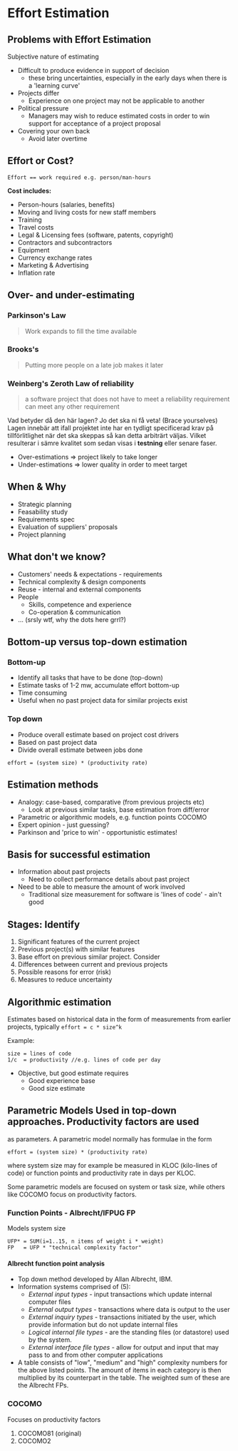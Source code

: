 Effort Estimation
=================

## Problems with Effort Estimation
 Subjective nature of estimating

* Difficult to produce evidence in support of decision
  * these bring uncertainties, especially in the early days when there is a
    'learning curve'
* Projects differ
  * Experience on one project may not be applicable to another
* Political pressure
  * Managers may wish to reduce estimated costs in order to win support for
  acceptance of a project proposal
* Covering your own back
  * Avoid later overtime

## Effort or Cost?

```
Effort == work required e.g. person/man-hours
```

__Cost includes:__
* Person-hours (salaries, benefits)
* Moving and living costs for new staff members
* Training
* Travel costs
* Legal & Licensing fees (software, patents, copyright)
* Contractors and subcontractors
* Equipment
* Currency exchange rates
* Marketing & Advertising
* Inflation rate

## Over- and under-estimating

### Parkinson's Law
> Work expands to fill the time available

### Brooks's
> Putting more people on a late job makes it later

### Weinberg's Zeroth Law of reliability
> a software project that does not have to meet a reliability requirement
> can meet any other requirement

Vad betyder då den här lagen? Jo det ska ni få veta! (Brace yourselves) Lagen
innebär att ifall projektet inte har en tydligt specificerad krav på 
tillförlitlighet när det ska skeppas så kan detta arbiträrt väljas. Vilket
resulterar i sämre kvalitet som sedan visas i __testning__ eller senare faser.

* Over-estimations => project likely to take longer
* Under-estimations => lower quality in order to meet target

## When & Why
* Strategic planning
* Feasability study
* Requirements spec
* Evaluation of suppliers' proposals
* Project planning

## What don't we know?
* Customers' needs & expectations - requirements
* Technical complexity & design components
* Reuse - internal and external components
* People
  * Skills, competence and experience
  * Co-operation & communication
* ... (srsly wtf, why the dots here grrl?)

## Bottom-up versus top-down estimation

### Bottom-up
* Identify all tasks that have to be done (top-down)
* Estimate tasks of 1-2 mw, accumulate effort bottom-up
* Time consuming
* Useful when no past project data for similar projects exist

### Top down
* Produce overall estimate based on project cost drivers
* Based on past project data
* Divide overall estimate between jobs done

```
effort = (system size) * (productivity rate)
```

## Estimation methods
* Analogy: case-based, comparative (from previous projects etc)
  * Look at previous similar tasks, base estimation from diff/error
* Parametric or algorithmic models, e.g. function points COCOMO
* Expert opinion - just guessing?
* Parkinson and 'price to win' - opportunistic estimates!

## Basis for successful estimation
* Information about past projects
  * Need to collect performance details about past project
* Need to be able to measure the amount of work involved
  * Traditional size measurement for software is 'lines of code' - ain't good

## Stages: Identify
1. Significant features of the current project
1. Previous project(s) with similar features
1. Base effort on previous similar project. Consider
  1. Differences between current and previous projects
  1. Possible reasons for error (risk)
  1. Measures to reduce uncertainty

## Algorithmic estimation
Estimates based on historical data in the form of measurements from earlier
projects, typically `effort = c * size^k`

Example:
```
size = lines of code
1/c  = productivity //e.g. lines of code per day
```

* Objective, but good estimate requires
  * Good experience base
  * Good size estimate

## Parametric Models Used in top-down approaches. Productivity factors are used
as parameters. A parametric model normally has formulae in the form

    effort = (system size) * (productivity rate)

where system size may for example be measured in KLOC (kilo-lines of code) or
function points and productivity rate in days per KLOC.

Some parametric models are focused on system or task size, while others like
COCOMO focus on productivity factors.

### Function Points - Albrecht/IFPUG FP
Models system size

```
UFP* = SUM(i=1..15, n items of weight i * weight)
FP   = UFP * "technical complexity factor"
```

#### Albrecht function point analysis
* Top down method developed by Allan Albrecht, IBM.
* Information systems comprised of (5):
  * *External input types* - input transactions which update internal computer
    files
  * *External output types* - transactions where data is output to the user
  * *External inquiry types* - transactions initiated by the user, which provide
    information but do not update internal files
  * *Logical internal file types* - are the standing files (or datastore) used
    by the system.
  * *External interface file types* - allow for output and input that may pass
    to and from other computer applications
* A table consists of "low", "medium" and "high" complexity numbers for the
  above listed points. The amount of items in each category is then multiplied
  by its counterpart in the table. The weighted sum of these are the Albrecht FPs.

### COCOMO
Focuses on productivity factors
1. COCOMO81 (original)
1. COCOMO2
